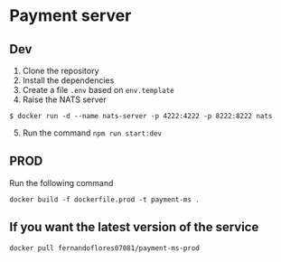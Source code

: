 # Payment server

## Dev

1. Clone the repository
2. Install the dependencies
3. Create a file `.env` based on `env.template`
4. Raise the NATS server

```
$ docker run -d --name nats-server -p 4222:4222 -p 8222:8222 nats
```

5. Run the command `npm run start:dev`

## PROD

Run the following command

```
docker build -f dockerfile.prod -t payment-ms .
```

## If you want the latest version of the service

```
docker pull fernandoflores07081/payment-ms-prod
```

